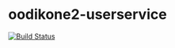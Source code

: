 # oodikone2-userservice

[![Build Status](https://travis-ci.org/UniversityOfHelsinkiCS/oodikone2-userservice.svg?branch=master)](https://travis-ci.org/UniversityOfHelsinkiCS/oodikone2-userservice)
